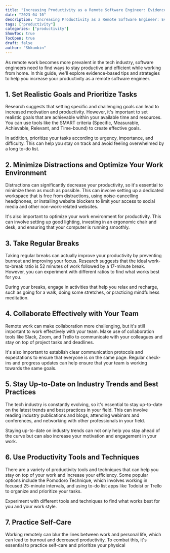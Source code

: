 ```yaml
---
title: "Increasing Productivity as a Remote Software Engineer: Evidence-based Tips and Strategies"
date: "2023-04-10"
description: "Increasing Productivity as a Remote Software Engineer: Evidence-based Tips and Strategies"
tags: ["productivity"]
categories: ["productivity"]
ShowToc: true
TocOpen: true
draft: false
author: "Shkumbin"
---
```


As remote work becomes more prevalent in the tech industry, software engineers need to find ways to stay productive and efficient while working from home. In this guide, we'll explore evidence-based tips and strategies to help you increase your productivity as a remote software engineer.

## 1. Set Realistic Goals and Prioritize Tasks

Research suggests that setting specific and challenging goals can lead to increased motivation and productivity. However, it's important to set realistic goals that are achievable within your available time and resources. You can use tools like the SMART criteria (Specific, Measurable, Achievable, Relevant, and Time-bound) to create effective goals.

In addition, prioritize your tasks according to urgency, importance, and difficulty. This can help you stay on track and avoid feeling overwhelmed by a long to-do list.

## 2. Minimize Distractions and Optimize Your Work Environment

Distractions can significantly decrease your productivity, so it's essential to minimize them as much as possible. This can involve setting up a dedicated workspace that is free from distractions, using noise-cancelling headphones, or installing website blockers to limit your access to social media and other non-work-related websites.

It's also important to optimize your work environment for productivity. This can involve setting up good lighting, investing in an ergonomic chair and desk, and ensuring that your computer is running smoothly.

## 3. Take Regular Breaks

Taking regular breaks can actually improve your productivity by preventing burnout and improving your focus. Research suggests that the ideal work-to-break ratio is 52 minutes of work followed by a 17-minute break. However, you can experiment with different ratios to find what works best for you.

During your breaks, engage in activities that help you relax and recharge, such as going for a walk, doing some stretches, or practicing mindfulness meditation.

## 4. Collaborate Effectively with Your Team

Remote work can make collaboration more challenging, but it's still important to work effectively with your team. Make use of collaboration tools like Slack, Zoom, and Trello to communicate with your colleagues and stay on top of project tasks and deadlines.

It's also important to establish clear communication protocols and expectations to ensure that everyone is on the same page. Regular check-ins and progress updates can help ensure that your team is working towards the same goals.

## 5. Stay Up-to-Date on Industry Trends and Best Practices

The tech industry is constantly evolving, so it's essential to stay up-to-date on the latest trends and best practices in your field. This can involve reading industry publications and blogs, attending webinars and conferences, and networking with other professionals in your field.

Staying up-to-date on industry trends can not only help you stay ahead of the curve but can also increase your motivation and engagement in your work.

## 6. Use Productivity Tools and Techniques

There are a variety of productivity tools and techniques that can help you stay on top of your work and increase your efficiency. Some popular options include the Pomodoro Technique, which involves working in focused 25-minute intervals, and using to-do list apps like Todoist or Trello to organize and prioritize your tasks.

Experiment with different tools and techniques to find what works best for you and your work style.

## 7. Practice Self-Care

Working remotely can blur the lines between work and personal life, which can lead to burnout and decreased productivity. To combat this, it's essential to practice self-care and prioritize your physical
